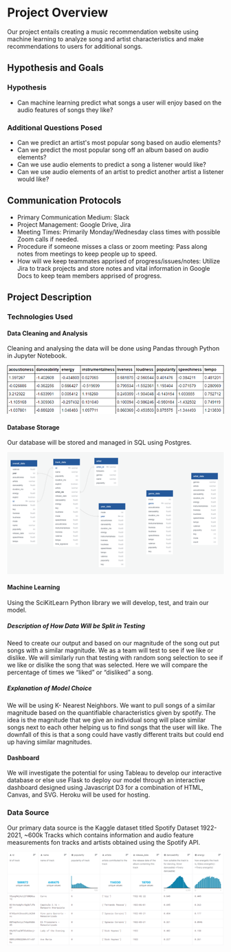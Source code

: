 # Project Overview
Our project entails creating a music recommendation website using machine learning to analyze song and artist characteristics and make recommendations to users for additional songs.

## Hypothesis and Goals
### Hypothesis
- Can machine learning predict what songs a user will enjoy based on the audio features of songs they like?
### Additional Questions Posed
- Can we predict an artist's most popular song based on audio elements?
- Can we predict the most popular song off an album based on audio elements?
- Can we use audio elements to predict a song a listener would like?
- Can we use audio elements of an artist to predict another artist a listener would like?

## Communication Protocols
- Primary Communication Medium: Slack
- Project Management: Google Drive, Jira
- Meeting Times: Primarily Monday/Wednesday class times with possible Zoom calls if needed.
- Procedure if someone misses a class or zoom meeting: Pass along notes from meetings to keep people up to speed.
- How will we keep teammates apprised of progress/issues/notes: Utilize Jira to track projects and store notes and vital information in Google Docs to keep team members apprised of progress.

## Project Description
### Technologies Used
#### Data Cleaning and Analysis
Cleaning and analysing the data will be done using Pandas through Python in Jupyter Notebook. 

![Data Cleaning and Analysis](resources/pca_analysis_head.png)

#### Database Storage
Our database will be stored and managed in SQL using Postgres. 

![Database Diagram](resources/updated_quickDB.png)

#### Machine Learning
Using the SciKitLearn Python library we will develop, test, and train our model. 
##### Description of How Data Will be Split in Testing
Need to create our output and based on our magnitude of the song out put songs with a similar magnitude. We as a team will test to see if we like or dislike. We will similarly run that testing with random song selection to see if we like or dislike the song that was selected. Here we will compare the percentage of times we “liked” or “disliked” a song.
##### Explanation of Model Choice
We will  be using K- Nearest Neighbors. We want to pull songs of a similar magnitude based on the quantifiable characteristics  given by spotify. The idea is the magnitude that we give an individual song will place similar songs next to each other helping us to find songs that the user will like. The downfall of this is that a song could have vastly different traits but could end up having similar magnitudes.

#### Dashboard
We will investigate the potential for using Tableau to develop our interactive database or else use Flask to deploy our model through an interactive dashboard designed using Javascript D3 for a combination of HTML, Canvas, and SVG.
Heroku will be used for hosting. 

### Data Source
Our primary data source is the Kaggle dataset titled Spotify Dataset 1922-2021, ~600k Tracks which contains information and audio feature measurements fon tracks and artists obtained using the Spotify API.

![Tracks Data Head](resources/tracks_datahead.png)
